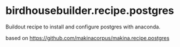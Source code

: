 # birdhousebuilder.recipe.postgres
Buildout recipe to install and configure postgres with anaconda.

based on https://github.com/makinacorpus/makina.recipe.postgres
